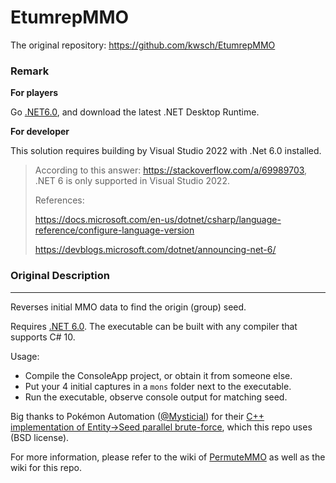 # EtumrepMMO

The original repository: https://github.com/kwsch/EtumrepMMO

### Remark

**For players**

Go [.NET6.0](https://dotnet.microsoft.com/en-us/download/dotnet/6.0), and download the latest .NET Desktop Runtime.

**For developer**

This solution requires building by Visual Studio 2022 with .Net 6.0 installed.

> According to this answer: https://stackoverflow.com/a/69989703, .NET 6 is only supported in Visual Studio 2022.
>
> References:
>
> https://docs.microsoft.com/en-us/dotnet/csharp/language-reference/configure-language-version
>
> https://devblogs.microsoft.com/dotnet/announcing-net-6/





### Original Description

------

Reverses initial MMO data to find the origin (group) seed.

Requires [.NET 6.0](https://dotnet.microsoft.com/download/dotnet/6.0). The executable can be built with any compiler that supports C# 10.

Usage:
- Compile the ConsoleApp project, or obtain it from someone else.
- Put your 4 initial captures in a `mons` folder next to the executable.
- Run the executable, observe console output for matching seed.

Big thanks to Pokémon Automation ([@Mysticial](https://github.com/Mysticial)) for their [C++ implementation of Entity->Seed parallel brute-force](https://github.com/PokemonAutomation/Experimental/tree/4001b0402515ade042528d9bffb07ceab4476c96), which this repo uses (BSD license).

For more information, please refer to the wiki of [PermuteMMO](https://github.com/kwsch/PermuteMMO) as well as the wiki for this repo.
